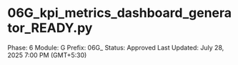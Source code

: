 # 06G_kpi_metrics_dashboard_generator_READY.py

Phase: 6
Module: G
Prefix: 06G_
Status: Approved
Last Updated: July 28, 2025 7:00 PM (GMT+5:30)
